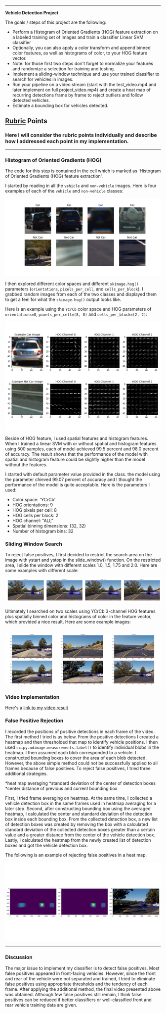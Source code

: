 
---

**Vehicle Detection Project**

The goals / steps of this project are the following:

* Perform a Histogram of Oriented Gradients (HOG) feature extraction on a labeled training set of images and train a classifier Linear SVM classifier
* Optionally, you can also apply a color transform and append binned color features, as well as histograms of color, to your HOG feature vector. 
* Note: for those first two steps don't forget to normalize your features and randomize a selection for training and testing.
* Implement a sliding-window technique and use your trained classifier to search for vehicles in images.
* Run your pipeline on a video stream (start with the test_video.mp4 and later implement on full project_video.mp4) and create a heat map of recurring detections frame by frame to reject outliers and follow detected vehicles.
* Estimate a bounding box for vehicles detected.

[//]: # (Image References)
[car_not_car_image]: ./examples/car_not_car.png "Car and not car examples"
[HOG_image]: ./examples/HOG_example.png "HOG example"
[sliding_window_image]: ./examples/sliding_window.png "Sliding window example"
[output_bboxes_image]: ./examples/output_bboxes.png "Output example"
[FP_reject_image5]: ./examples/false_postive_rejection.png "False positive rejection"
[video1]: ./result_project_video.mp4 "Result video"

## [Rubric](https://review.udacity.com/#!/rubrics/513/view) Points
### Here I will consider the rubric points individually and describe how I addressed each point in my implementation.  

---

### Histogram of Oriented Gradients (HOG)

The code for this step is contained in the cell which is marked as 'Histogram of Oriented Gradients (HOG) feature extraction'.

I started by reading in all the `vehicle` and `non-vehicle` images.  Here is four examples of each of the `vehicle` and `non-vehicle` classes:

![alt text][car_not_car_image]

I then explored different color spaces and different `skimage.hog()` parameters (`orientations`, `pixels_per_cell`, and `cells_per_block`).  I grabbed random images from each of the two classes and displayed them to get a feel for what the `skimage.hog()` output looks like.

Here is an example using the `YCrCb` color space and HOG parameters of `orientations=8`, `pixels_per_cell=(8, 8)` and `cells_per_block=(2, 2)`:

![alt text][HOG_image]

Beside of HOG feature, I used spatial features and histogram features. When I trained a linear SVM with or without spatial and histogram features using 500 samples, each of model achieved 99.5 percent and 98.0 percent of accuracy. The result shows that the performance of the model with spatial and histogram feature could be slightly higher than the model without the features.

I started with default parameter value provided in the class.
the model using the parameter chieved 99.07 percent of accuracy and I thought the performance of the model is quite acceptable. 
Here is the parameters I used: 

* Color space: 'YCrCb' 
* HOG orientations: 9   
* HOG pixels per cell: 8  
* HOG cells per block: 2 
* HOG channel: "ALL" 
* Spatial binning dimensions: (32, 32) 
* Number of histogram bins: 32   


### Sliding Window Search


To reject false positives, I first decided to restrict the search area on the image with ystart and ystop in the slide_window() function. On the restricted area, I slide the window with different scales 1.0, 1.5, 1.75 and 2.0. 
Here are some examples with different scale:

![alt text][sliding_window_image]


Ultimately I searched on two scales using YCrCb 3-channel HOG features plus spatially binned color and histograms of color in the feature vector, which provided a nice result.  Here are some example images:

![alt text][output_bboxes_image]
---

### Video Implementation

Here's a [link to my video result](./project_video.mp4)


### False Positive Rejection

I recorded the positions of positive detections in each frame of the video. 
The first method I tried is as below. 
From the positive detections I created a heatmap and then thresholded that map to identify vehicle positions.  I then used `scipy.ndimage.measurements.label()` to identify individual blobs in the heatmap. I then assumed each blob corresponded to a vehicle. I constructed bounding boxes to cover the area of each blob detected. However, the above simple method could not be successfully applied to all frames because of false positives.
To reject false positives, I tried three additional strategies. 

*heat map averaging
*standard deviation of the center of detection boxes
*center distance of previous and current bounding box

First, I tried frame averaging on heatmap. At the same time, I collected a vehicle detection box in the same frames used in heatmap averaging for a later step. Second, after constructing bounding box using the averaged heatmap, I calculated the center and standard deviation of the detection box inside each bounding box. From the collected detection box, a new list of detection boxes was created by removing the box with a calculated standard deviation of the collected detection boxes greater than a certain value and a greater distance from the center of the vehicle detection box. Lastly, I calculated the heatmap from the newly created list of detection boxes and got the vehicle detection box.

The following is an example of rejecting false positives in a heat map.

![alt text][FP_reject_image5]

---

### Discussion

The major issue to implement my classifier is to detect false positives. Most false positives appeared in front-facing vehicles. However, since the front and rear of the vehicle were not separated and trained, I tried to eliminate false positives using appropriate thresholds and the tendency of each frame. After applying the additional method, the final video presented above was obtained. Although few false positives still remain, I think false positives can be reduced if better classifiers or well-classified front and rear vehicle training data are given.


